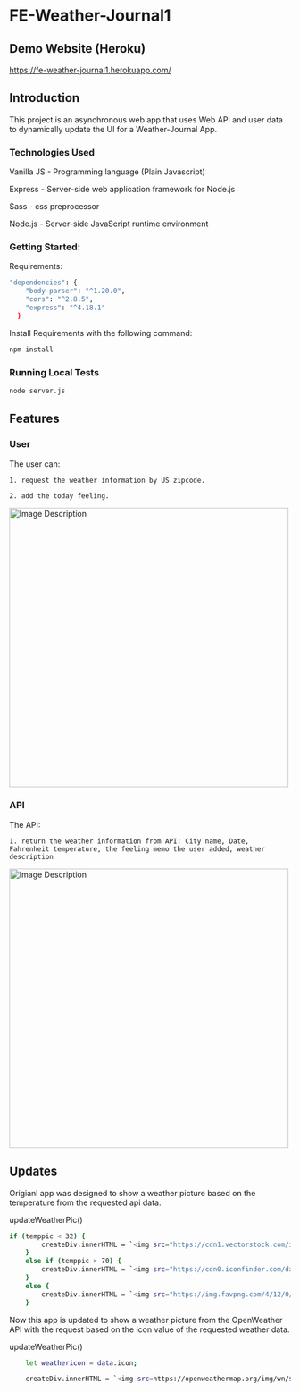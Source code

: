 # FE-Weather-Journal1

## Demo Website (Heroku)
https://fe-weather-journal1.herokuapp.com/

## Introduction
This project is an asynchronous web app that uses Web API and user data to dynamically update the UI for a Weather-Journal App.

### Technologies Used

Vanilla JS - Programming language (Plain Javascript)

Express - Server-side web application framework for Node.js

Sass - css preprocessor

Node.js - Server-side JavaScript runtime environment


### Getting Started:

Requirements: 
```bash
"dependencies": {
    "body-parser": "^1.20.0",
    "cors": "^2.8.5",
    "express": "^4.18.1"
  }
  ```
Install Requirements with the following command:
```bash
npm install
```
### Running Local Tests
```bash
node server.js
```
## Features
### User

The user can:

    1. request the weather information by US zipcode.
    
    2. add the today feeling.
    
<img src="https://user-images.githubusercontent.com/79179847/229431578-f2f19e11-09a6-4ca3-ba77-3948326d520e.png" alt="Image Description" width="500" >

### API

The API:

    1. return the weather information from API: City name, Date, Fahrenheit temperature, the feeling memo the user added, weather description
    
<img src="https://user-images.githubusercontent.com/79179847/229431947-cf481861-5c46-48f9-81bb-40b0261be9cd.png" alt="Image Description" width="500" >





## Updates
Origianl app was designed to show a weather picture based on the temperature from the requested api data.

updateWeatherPic()
```bash
if (temppic < 32) {
        createDiv.innerHTML = `<img src="https://cdn1.vectorstock.com/i/1000x1000/51/20/cartoon-character-weather-forecast-sign-snow-cloud-vector-24545120.jpg">`;
    }
    else if (temppic > 70) {
        createDiv.innerHTML = `<img src="https://cdn0.iconfinder.com/data/icons/weater/500/vi102_11_sun_cartoon_object_logo_sunny_bright_climate-512.png">`;
    }
    else {
        createDiv.innerHTML = `<img src="https://img.favpng.com/4/12/0/cloud-drawing-euclidean-vector-sun-png-favpng-aYgfTuhntALzGJ1JTquJcbSjm.jpg">`;
    }
  ```

 Now this app is updated to show a weather picture from the OpenWeather API with the request based on the icon value of the requested weather data.
 
 updateWeatherPic()
```bash
    let weathericon = data.icon;

    createDiv.innerHTML = `<img src=https://openweathermap.org/img/wn/${weathericon}@2x.png>`;
```


